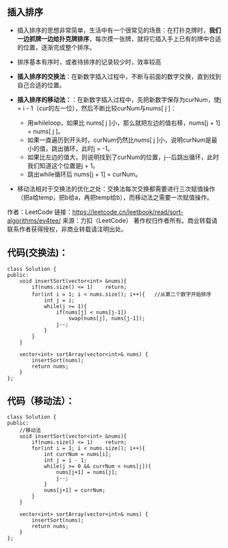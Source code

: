 ## 插入排序
- 插入排序的思想非常简单，生活中有一个很常见的场景：在打扑克牌时，**我们一边抓牌一边给扑克牌排序**，每次摸一张牌，就将它插入手上已有的牌中合适的位置，逐渐完成整个排序。
- 排序基本有序时，或者待排序的记录较少时，效率较高

- **插入排序的交换法**：在新数字插入过程中，不断与前面的数字交换，直到找到自己合适的位置。
- **插入排序的移动法：**：在新数字插入过程中，先把新数字保存为curNum，使j = i - 1（cur的左一位），然后不断比较curNum与nums[ j ]：
  - 用whileloop，如果比 nums[ j ]小，那么就把左边的值右移，nums[j + 1] = nums[ j ]。
  - 如果一直遍历到开头时，curNum仍然比nums[ j ]小，说明curNum是最小的值，跳出循环，此时j = -1。
  - 如果比左边的值大，则说明找到了curNum的位置，j--后跳出循环，此时我们知道这个位置是j + 1。
  - 跳出while循环后 nums[j + 1] = curNum。
- 移动法相对于交换法的优化之处：交换法每次交换都需要进行三次赋值操作（把a给temp，把b给a，再把temp给b），而移动法之需要一次赋值操作。

作者：LeetCode
链接：https://leetcode.cn/leetbook/read/sort-algorithms/ev4tee/
来源：力扣（LeetCode）
著作权归作者所有。商业转载请联系作者获得授权，非商业转载请注明出处。

## 代码(交换法)：
```
class Solution {
public:
    void insertSort(vector<int> &nums){
        if(nums.size() <= 1)    return;
        for(int i = 1; i < nums.size(); i++){   //从第二个数字开始排序
            int j = i;
            while(j >= 1){
                if(nums[j] < nums[j-1])
                    swap(nums[j], nums[j-1]);
                j--;
            }
        }
    }

    vector<int> sortArray(vector<int>& nums) {
        insertSort(nums);
        return nums;
    }
};
```

## 代码（移动法）：
```
class Solution {
public:
    //移动法
    void insertSort(vector<int> &nums){
        if(nums.size() <= 1)    return;
        for(int i = 1; i < nums.size(); i++){
            int currNum = nums[i];
            int j = i - 1;
            while(j >= 0 && currNum < nums[j]){
                nums[j+1] = nums[j];
                j--;
            }
            nums[j+1] = currNum;
        }
    }

    vector<int> sortArray(vector<int>& nums) {
        insertSort(nums);
        return nums;
    }
};
```